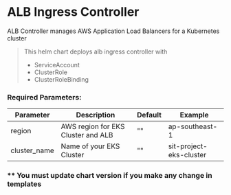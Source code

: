 # ALB Ingress Controller

ALB Controller manages AWS Application Load Balancers for a Kubernetes cluster

> This helm chart deploys alb ingress controller with
> - ServiceAccount
> - ClusterRole
> - ClusterRoleBinding

### Required Parameters:

| Parameter | Description | Default | Example |
| ------ | ------ | ------ | ------ | 
| region | AWS region for EKS Cluster and ALB | "" | ap-southeast-1 |
| cluster_name | Name of your EKS Cluster  | "" | sit-project-eks-cluster |


### ** You must update chart version if you make any change in templates
